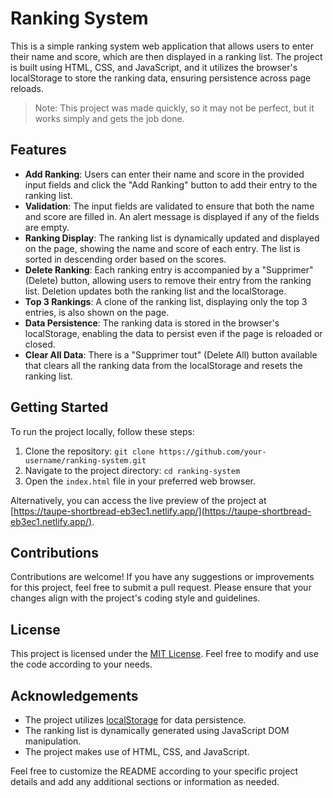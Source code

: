 # Ranking System

This is a simple ranking system web application that allows users to enter their name and score, which are then displayed in a ranking list. The project is built using HTML, CSS, and JavaScript, and it utilizes the browser's localStorage to store the ranking data, ensuring persistence across page reloads.

> Note: This project was made quickly, so it may not be perfect, but it works simply and gets the job done.

## Features

- **Add Ranking**: Users can enter their name and score in the provided input fields and click the "Add Ranking" button to add their entry to the ranking list.
- **Validation**: The input fields are validated to ensure that both the name and score are filled in. An alert message is displayed if any of the fields are empty.
- **Ranking Display**: The ranking list is dynamically updated and displayed on the page, showing the name and score of each entry. The list is sorted in descending order based on the scores.
- **Delete Ranking**: Each ranking entry is accompanied by a "Supprimer" (Delete) button, allowing users to remove their entry from the ranking list. Deletion updates both the ranking list and the localStorage.
- **Top 3 Rankings**: A clone of the ranking list, displaying only the top 3 entries, is also shown on the page.
- **Data Persistence**: The ranking data is stored in the browser's localStorage, enabling the data to persist even if the page is reloaded or closed.
- **Clear All Data**: There is a "Supprimer tout" (Delete All) button available that clears all the ranking data from the localStorage and resets the ranking list.

## Getting Started

To run the project locally, follow these steps:

1. Clone the repository: `git clone https://github.com/your-username/ranking-system.git`
2. Navigate to the project directory: `cd ranking-system`
3. Open the `index.html` file in your preferred web browser.

Alternatively, you can access the live preview of the project at [https://taupe-shortbread-eb3ec1.netlify.app/](https://taupe-shortbread-eb3ec1.netlify.app/).

## Contributions

Contributions are welcome! If you have any suggestions or improvements for this project, feel free to submit a pull request. Please ensure that your changes align with the project's coding style and guidelines.

## License

This project is licensed under the [MIT License](LICENSE). Feel free to modify and use the code according to your needs.

## Acknowledgements

- The project utilizes [localStorage](https://developer.mozilla.org/en-US/docs/Web/API/Window/localStorage) for data persistence.
- The ranking list is dynamically generated using JavaScript DOM manipulation.
- The project makes use of HTML, CSS, and JavaScript.

Feel free to customize the README according to your specific project details and add any additional sections or information as needed.
